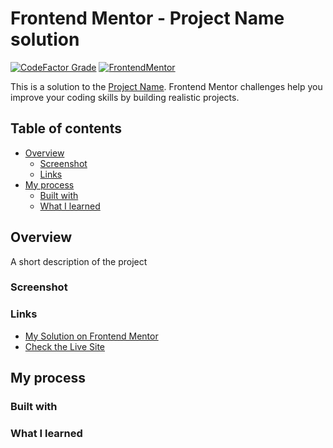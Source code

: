 # Frontend Mentor - Project Name solution

[![CodeFactor Grade](https://img.shields.io/codefactor/grade/github/EONRaider/project-name?label=CodeFactor&logo=codefactor&style=flat-square)](https://www.codefactor.io/repository/github/eonraider/project-name)
[![FrontendMentor](https://img.shields.io/badge/FrontendMentor-EONRaider-blue?style=flat-square)](https://www.frontendmentor.io/profile/EONRaider)

This is a solution to the [Project Name](https://www.frontendmentor.io/challenges/). Frontend Mentor challenges help you improve your coding skills by building realistic projects.

## Table of contents

- [Overview](#overview)
  - [Screenshot](#screenshot)
  - [Links](#links)
- [My process](#my-process)
  - [Built with](#built-with)
  - [What I learned](#what-i-learned)

## Overview

A short description of the project

### Screenshot

### Links

- [My Solution on Frontend Mentor](https://www.frontendmentor.io/solutions/project-name)
- [Check the Live Site](https://project-name.netlify.app/)

## My process

### Built with

### What I learned

